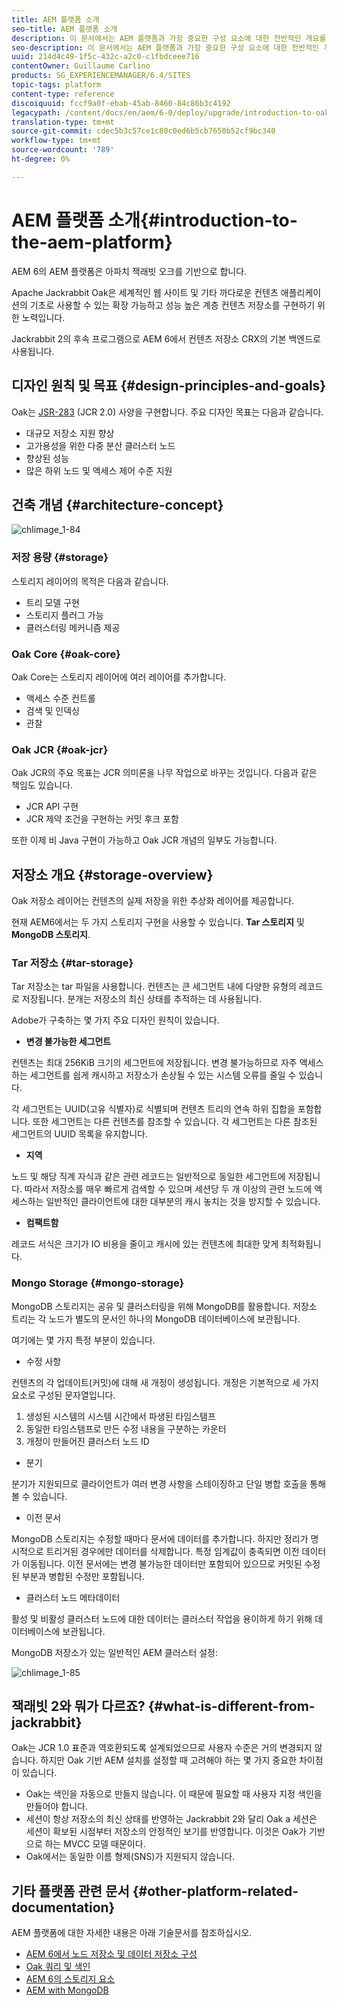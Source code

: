 ```yaml
---
title: AEM 플랫폼 소개
seo-title: AEM 플랫폼 소개
description: 이 문서에서는 AEM 플랫폼과 가장 중요한 구성 요소에 대한 전반적인 개요를 제공합니다.
seo-description: 이 문서에서는 AEM 플랫폼과 가장 중요한 구성 요소에 대한 전반적인 개요를 제공합니다.
uuid: 214d4c49-1f5c-432c-a2c0-c1fbdceee716
contentOwner: Guillaume Carlino
products: SG_EXPERIENCEMANAGER/6.4/SITES
topic-tags: platform
content-type: reference
discoiquuid: fccf9a0f-ebab-45ab-8460-84c86b3c4192
legacypath: /content/docs/en/aem/6-0/deploy/upgrade/introduction-to-oak
translation-type: tm+mt
source-git-commit: cdec5b3c57ce1c80c0ed6b5cb7650b52cf9bc340
workflow-type: tm+mt
source-wordcount: '789'
ht-degree: 0%

---
```



# AEM 플랫폼 소개{#introduction-to-the-aem-platform}

AEM 6의 AEM 플랫폼은 아파치 잭래빗 오크를 기반으로 합니다.

Apache Jackrabbit Oak은 세계적인 웹 사이트 및 기타 까다로운 컨텐츠 애플리케이션의 기초로 사용할 수 있는 확장 가능하고 성능 높은 계층 컨텐츠 저장소를 구현하기 위한 노력입니다.

Jackrabbit 2의 후속 프로그램으로 AEM 6에서 컨텐츠 저장소 CRX의 기본 백엔드로 사용됩니다.

## 디자인 원칙 및 목표 {#design-principles-and-goals}

Oak는 [JSR-283](https://www.day.com/day/en/products/jcr/jsr-283.html) (JCR 2.0) 사양을 구현합니다. 주요 디자인 목표는 다음과 같습니다.

* 대규모 저장소 지원 향상
* 고가용성을 위한 다중 분산 클러스터 노드
* 향상된 성능
* 많은 하위 노드 및 액세스 제어 수준 지원

## 건축 개념 {#architecture-concept}

![chlimage_1-84](assets/chlimage_1-84.png)

### 저장 용량 {#storage}

스토리지 레이어의 목적은 다음과 같습니다.

* 트리 모델 구현
* 스토리지 플러그 가능
* 클러스터링 메커니즘 제공

### Oak Core {#oak-core}

Oak Core는 스토리지 레이어에 여러 레이어를 추가합니다.

* 액세스 수준 컨트롤
* 검색 및 인덱싱
* 관찰

### Oak JCR {#oak-jcr}

Oak JCR의 주요 목표는 JCR 의미론을 나무 작업으로 바꾸는 것입니다. 다음과 같은 책임도 있습니다.

* JCR API 구현
* JCR 제약 조건을 구현하는 커밋 후크 포함

또한 이제 비 Java 구현이 가능하고 Oak JCR 개념의 일부도 가능합니다.

## 저장소 개요 {#storage-overview}

Oak 저장소 레이어는 컨텐츠의 실제 저장을 위한 추상화 레이어를 제공합니다.

현재 AEM6에서는 두 가지 스토리지 구현을 사용할 수 있습니다. **Tar 스토리지** 및 **MongoDB 스토리지**.

### Tar 저장소 {#tar-storage}

Tar 저장소는 tar 파일을 사용합니다. 컨텐츠는 큰 세그먼트 내에 다양한 유형의 레코드로 저장됩니다. 분개는 저장소의 최신 상태를 추적하는 데 사용됩니다.

Adobe가 구축하는 몇 가지 주요 디자인 원칙이 있습니다.

* **변경 불가능한 세그먼트**

컨텐츠는 최대 256KiB 크기의 세그먼트에 저장됩니다. 변경 불가능하므로 자주 액세스하는 세그먼트를 쉽게 캐시하고 저장소가 손상될 수 있는 시스템 오류를 줄일 수 있습니다.

각 세그먼트는 UUID(고유 식별자)로 식별되며 컨텐츠 트리의 연속 하위 집합을 포함합니다. 또한 세그먼트는 다른 컨텐츠를 참조할 수 있습니다. 각 세그먼트는 다른 참조된 세그먼트의 UUID 목록을 유지합니다.

* **지역**

노드 및 해당 직계 자식과 같은 관련 레코드는 일반적으로 동일한 세그먼트에 저장됩니다. 따라서 저장소를 매우 빠르게 검색할 수 있으며 세션당 두 개 이상의 관련 노드에 액세스하는 일반적인 클라이언트에 대한 대부분의 캐시 놓치는 것을 방지할 수 있습니다.

* **컴팩트함**

레코드 서식은 크기가 IO 비용을 줄이고 캐시에 있는 컨텐츠에 최대한 맞게 최적화됩니다.

### Mongo Storage {#mongo-storage}

MongoDB 스토리지는 공유 및 클러스터링을 위해 MongoDB를 활용합니다. 저장소 트리는 각 노드가 별도의 문서인 하나의 MongoDB 데이터베이스에 보관됩니다.

여기에는 몇 가지 특정 부분이 있습니다.

* 수정 사항

컨텐츠의 각 업데이트(커밋)에 대해 새 개정이 생성됩니다. 개정은 기본적으로 세 가지 요소로 구성된 문자열입니다.

1. 생성된 시스템의 시스템 시간에서 파생된 타임스탬프
1. 동일한 타임스탬프로 만든 수정 내용을 구분하는 카운터
1. 개정이 만들어진 클러스터 노드 ID

* 분기

분기가 지원되므로 클라이언트가 여러 변경 사항을 스테이징하고 단일 병합 호출을 통해 볼 수 있습니다.

* 이전 문서

MongoDB 스토리지는 수정할 때마다 문서에 데이터를 추가합니다. 하지만 정리가 명시적으로 트리거된 경우에만 데이터를 삭제합니다. 특정 임계값이 충족되면 이전 데이터가 이동됩니다. 이전 문서에는 변경 불가능한 데이터만 포함되어 있으므로 커밋된 수정된 부분과 병합된 수정만 포함됩니다.

* 클러스터 노드 메타데이터

활성 및 비활성 클러스터 노드에 대한 데이터는 클러스터 작업을 용이하게 하기 위해 데이터베이스에 보관됩니다.

MongoDB 저장소가 있는 일반적인 AEM 클러스터 설정:

![chlimage_1-85](assets/chlimage_1-85.png)

## 잭래빗 2와 뭐가 다르죠? {#what-is-different-from-jackrabbit}

Oak는 JCR 1.0 표준과 역호환되도록 설계되었으므로 사용자 수준은 거의 변경되지 않습니다. 하지만 Oak 기반 AEM 설치를 설정할 때 고려해야 하는 몇 가지 중요한 차이점이 있습니다.

* Oak는 색인을 자동으로 만들지 않습니다. 이 때문에 필요할 때 사용자 지정 색인을 만들어야 합니다.
* 세션이 항상 저장소의 최신 상태를 반영하는 Jackrabbit 2와 달리 Oak a 세션은 세션이 확보된 시점부터 저장소의 안정적인 보기를 반영합니다. 이것은 Oak가 기반으로 하는 MVCC 모델 때문이다.
* Oak에서는 동일한 이름 형제(SNS)가 지원되지 않습니다.

## 기타 플랫폼 관련 문서 {#other-platform-related-documentation}

AEM 플랫폼에 대한 자세한 내용은 아래 기술문서를 참조하십시오.

* [AEM 6에서 노드 저장소 및 데이터 저장소 구성](/help/sites-deploying/data-store-config.md)
* [Oak 쿼리 및 색인](/help/sites-deploying/queries-and-indexing.md)
* [AEM 6의 스토리지 요소](/help/sites-deploying/storage-elements-in-aem-6.md)
* [AEM with MongoDB](/help/sites-deploying/aem-with-mongodb.md)

